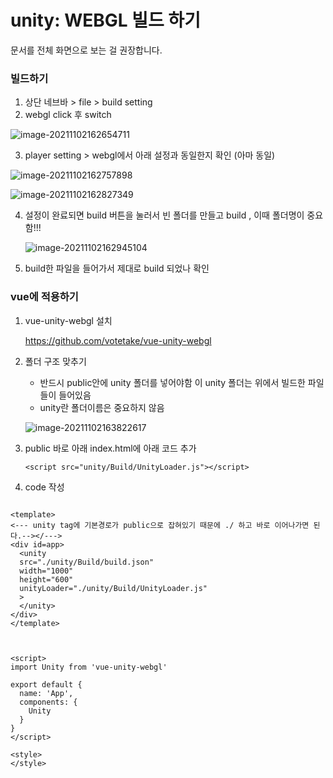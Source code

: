 # unity: WEBGL 빌드 하기

문서를 전체 화면으로 보는 걸 권장합니다.



### 빌드하기

1. 상단 네브바 > file > build setting
2. webgl click 후 switch

![image-20211102162654711](C:\Users\multicampus\AppData\Roaming\Typora\typora-user-images\image-20211102162654711.png)

3. player setting > webgl에서 아래 설정과 동일한지 확인 (아마 동일)

![image-20211102162757898](C:\Users\multicampus\AppData\Roaming\Typora\typora-user-images\image-20211102162757898.png)

![image-20211102162827349](C:\Users\multicampus\AppData\Roaming\Typora\typora-user-images\image-20211102162827349.png)

4. 설정이 완료되면 build 버튼을 눌러서 빈 폴더를 만들고 build , 이때 폴더명이 중요함!!!

   ![image-20211102162945104](C:\Users\multicampus\AppData\Roaming\Typora\typora-user-images\image-20211102162945104.png)

5. build한 파일을 들어가서 제대로 build 되었나 확인 



### vue에 적용하기

1. vue-unity-webgl 설치

   https://github.com/votetake/vue-unity-webgl
   
2. 폴더 구조 맞추기

   - 반드시 public안에 unity 폴더를 넣어야함 이 unity 폴더는 위에서 빌드한 파일들이 들어있음
   - unity란 폴더이름은 중요하지 않음 

   ![image-20211102163822617](C:\Users\multicampus\AppData\Roaming\Typora\typora-user-images\image-20211102163822617.png)

3. public 바로 아래 index.html에 아래 코드 추가

   ```
   <script src="unity/Build/UnityLoader.js"></script>
   ```

4.  code 작성

```vue

<template>
<--- unity tag에 기본경로가 public으로 잡혀있기 때문에 ./ 하고 바로 이어나가면 된다.--></--->
<div id=app>
  <unity 
  src="./unity/Build/build.json" 
  width="1000" 
  height="600" 
  unityLoader="./unity/Build/UnityLoader.js"
  >
  </unity>
</div>  
</template>



<script>
import Unity from 'vue-unity-webgl'

export default {
  name: 'App',
  components: {
    Unity
  }
}
</script>

<style>
</style>

```

